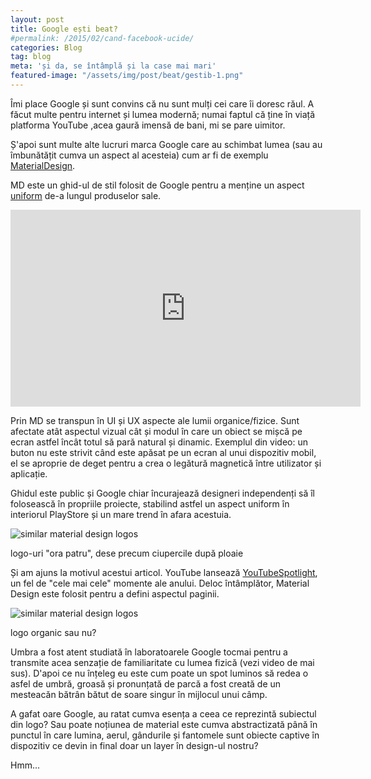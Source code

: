 ```yaml
---
layout: post
title: Google ești beat?
#permalink: /2015/02/cand-facebook-ucide/
categories: Blog
tag: blog
meta: 'și da, se întâmplă și la case mai mari'
featured-image: "/assets/img/post/beat/gestib-1.png"
---
```


Îmi place Google și sunt convins că nu sunt mulți cei care îi doresc răul. A făcut multe pentru internet și lumea modernă; numai faptul că ține în viață platforma YouTube ,acea gaură imensă de bani, mi se pare uimitor.

Ș'apoi sunt multe alte lucruri marca Google care au schimbat lumea (sau au îmbunătățit cumva un aspect al acesteia) cum ar fi de exemplu [MaterialDesign][1].

MD este un ghid-ul de stil folosit de Google pentru a menține un aspect [uniform][2] de-a lungul produselor sale.

<iframe width="560" height="315" src="https://www.youtube.com/embed/rrT6v5sOwJg" frameborder="0" allowfullscreen></iframe>

Prin MD se transpun în UI și UX aspecte ale lumii organice/fizice. Sunt afectate atât aspectul vizual cât și modul în care un obiect se mișcă pe ecran astfel încât totul să pară natural și dinamic. Exemplul din video: un buton nu este strivit când este apăsat pe un ecran al unui dispozitiv mobil, el se aproprie de deget pentru a crea o legătură magnetică între utilizator și aplicație.

Ghidul este public și Google chiar încurajează designeri independenți să îl folosească în propriile proiecte, stabilind astfel un aspect uniform în interiorul PlayStore și un mare trend în afara acestuia.

<img class="post-image" src="{{ site.baseurl }}/assets/img/post/beat/gestib-1.png" alt="similar material design logos"/>

<span class="img-alt"> logo-uri "ora patru", dese precum ciupercile după ploaie </span>

Și am ajuns la motivul acestui articol. YouTube lansează [YouTubeSpotlight][3], un fel de "cele mai cele" momente ale anului. Deloc întâmplător, Material Design este folosit pentru a defini aspectul paginii.

<img class="post-image" src="{{ site.baseurl }}/assets/img/post/beat/gestib-2.png" alt="similar material design logos"/>

<span class="img-alt"> logo organic sau nu? </span>

Umbra a fost atent studiată în laboratoarele Google tocmai pentru a transmite acea senzație de familiaritate cu lumea fizică (vezi video de mai sus). D'apoi ce nu înțeleg eu este cum poate un spot luminos să redea o asfel de umbră, groasă și pronunțată de parcă a fost creată de un mesteacăn bătrân bătut de soare singur în mijlocul unui câmp.

A gafat oare Google, au ratat cumva esența a ceea ce reprezintă subiectul din logo? Sau poate noțiunea de material este cumva abstractizată până în punctul în care lumina, aerul, gândurile și fantomele sunt obiecte captive în dispozitiv ce devin in final doar un layer în design-ul nostru?

Hmm...  









[1]: https://material.io/guidelines/
[2]: http://misiunea-web.com/blog/2016/10/18/constant/
[3]: https://www.youtube.com/channel/UCBR8-60-B28hp2BmDPdntcQ
